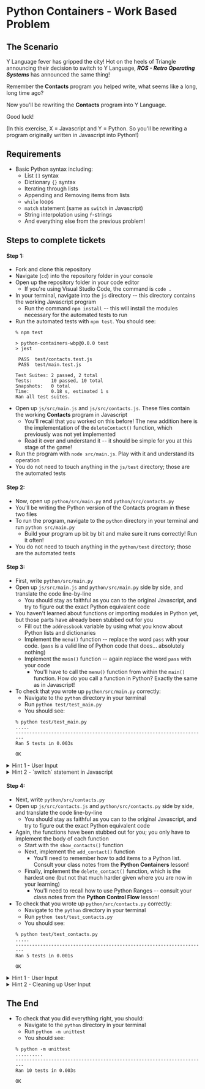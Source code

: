 # Python Containers - Work Based Problem

## The Scenario

Y Language fever has gripped the city! Hot on the heels of Triangle announcing their decision to switch to Y Language, ***ROS - Retro Operating Systems*** has announced the same thing!

Remember the **Contacts** program you helped write, what seems like a long, long time ago?

Now you'll be rewriting the **Contacts** program into Y Language.

Good luck!

(In this exercise, X = Javascript and Y = Python. So you'll be rewriting a program originally written in Javascript into Python!)

## Requirements

- Basic Python syntax including:
  - List `[]` syntax
  - Dictionary `{}` syntax
  - Iterating through lists
  - Appending and Removing items from lists
  - `while` loops
  - `match` statement (same as `switch` in Javascript)
  - String interpolation using `f`-strings
  - And everything else from the previous problem!

## Steps to complete tickets

#### Step 1:

- Fork and clone this repository
- Navigate (`cd`) into the repository folder in your console
- Open up the repository folder in your code editor
  - If you're using Visual Studio Code, the command is `code .`
- In your terminal, navigate into the `js` directory -- this directory contains the working Javascript program
  - Run the command `npm install` -- this will install the modules necessary for the automated tests to run
- Run the automated tests with `npm test`. You should see:
  ```
  % npm test

  > python-containers-wbp@0.0.0 test
  > jest

   PASS  test/contacts.test.js
   PASS  test/main.test.js

  Test Suites: 2 passed, 2 total
  Tests:       10 passed, 10 total
  Snapshots:   0 total
  Time:        0.18 s, estimated 1 s
  Ran all test suites.
  ```
- Open up `js/src/main.js` and `js/src/contacts.js`. These files contain the working **Contacts** program in Javascript
  - You'll recall that you worked on this before! The new addition here is the implementation of the `deleteContact()` function, which previously was not yet implemented
  - Read it over and understand it -- it should be simple for you at this stage of the game!
- Run the program with `node src/main.js`. Play with it and understand its operation
- You do not need to touch anything in the `js/test` directory; those are the automated tests

#### Step 2:

- Now, open up `python/src/main.py` and `python/src/contacts.py`
- You'll be writing the Python version of the Contacts program in these two files
- To run the program, navigate to the `python` directory in your terminal and run  `python src/main.py`
  - Build your program up bit by bit and make sure it runs correctly! Run it often!
- You do not need to touch anything in the `python/test` directory; those are the automated tests

#### Step 3:

- First, write `python/src/main.py`
- Open up `js/src/main.js` and `python/src/main.py` side by side, and translate the code line-by-line
  - You should stay as faithful as you can to the original Javascript, and try to figure out the exact Python equivalent code
- You haven't learned about functions or importing modules in Python yet, but those parts have already been stubbed out for you
  - Fill out the `addressbook` variable by using what you know about Python lists and dictionaries
  - Implement the `menu()` function -- replace the word `pass` with your code. (`pass` is a valid line of Python code that does... absolutely nothing)
  - Implement the `main()` function -- again replace the word `pass` with your code
    - You'll have to call the `menu()` function from within the `main()` function. How do you call a function in Python? Exactly the same as in Javascript!
- To check that you wrote up `python/src/main.py` correctly:
  - Navigate to the `python` directory in your terminal
  - Run `python test/test_main.py`
  - You should see:
  ```
  % python test/test_main.py
  .....
  ----------------------------------------------------------------------
  Ran 5 tests in 0.003s

  OK
  ```

<details>
<summary>Hint 1 - User Input</summary>

You do not need `prompt-sync` in Python, as Python already has prompting built in. So these lines do not need to be translated to Python

```js
const promptSync = require('prompt-sync');
const prompt = promptSync({ sigint: true });
```

How do you prompt a user in Python? That was covered in the **Control Flow in Python** lesson!
</details>

<details>
<summary>Hint 2 - `switch` statement in Javascript</summary>

In Python, the [`match` statement](https://docs.python.org/3.10/whatsnew/3.10.html#pep-634-structural-pattern-matching) is the equivalent of the `switch` statement in Javascript
</details>

#### Step 4:

- Next, write `python/src/contacts.py`
- Open up `js/src/contacts.js` and `python/src/contacts.py` side by side, and translate the code line-by-line
  - You should stay as faithful as you can to the original Javascript, and try to figure out the exact Python equivalent code
- Again, the functions have been stubbed out for you; you only have to implement the body of each function
  - Start with the `show_contacts()` function
  - Next, implement the `add_contact()` function
    - You'll need to remember how to add items to a Python list. Consult your class notes from the **Python Containers** lesson!
  - Finally, implement the `delete_contact()` function, which is the hardest one (but not that much harder given where you are now in your learning)
    - You'll need to recall how to use Python Ranges -- consult your class notes from the **Python Control Flow** lesson!
- To check that you wrote up `python/src/contacts.py` correctly:
  - Navigate to the `python` directory in your terminal
  - Run `python test/test_contacts.py`
  - You should see:
  ```
  % python test/test_contacts.py
  .....
  ----------------------------------------------------------------------
  Ran 5 tests in 0.001s

  OK
  ```

<details>
<summary>Hint 1 - User Input</summary>

You do not need `prompt-sync` in Python, as Python already has prompting built in. So these lines do not need to be translated to Python

```js
const promptSync = require('prompt-sync');
const prompt = promptSync({ sigint: true });
```

How do you prompt a user in Python? That was covered in the **Control Flow in Python** lesson!
</details>

<details>
<summary>Hint 2 - Cleaning up User Input</summary>

Whenever a user is prompted for information, you should always sanitize the input by removing extra spaces before and after. This is accomplished in Javascript using the `.trim()` method, and in Python the equivalent is the `.strip()` method.
</details>

## The End

- To check that you did everything right, you should:
  - Navigate to the `python` directory in your terminal
  - Run `python -m unittest`
  - You should see:
  ```
  % python -m unittest
  ..........
  ----------------------------------------------------------------------
  Ran 10 tests in 0.003s

  OK

